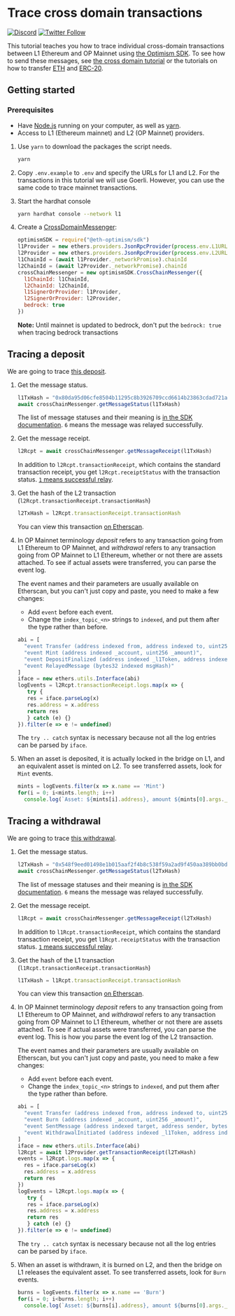 # Trace cross domain transactions

[![Discord](https://img.shields.io/discord/667044843901681675.svg?color=768AD4&label=discord&logo=https%3A%2F%2Fdiscordapp.com%2Fassets%2F8c9701b98ad4372b58f13fd9f65f966e.svg)](https://discord-gateway.optimism.io)
[![Twitter Follow](https://img.shields.io/twitter/follow/optimismFND.svg?label=optimismFND&style=social)](https://twitter.com/optimismFND)

This tutorial teaches you how to trace individual cross-domain transactions between L1 Ethereum and OP Mainnet using [the Optimism SDK](https://sdk.optimism.io/).
To see how to send these messages, see [the cross domain tutorial](../cross-dom-comm/) or the tutorials on how to transfer [ETH](../cross-dom-bridge-eth/) and [ERC-20](../cross-dom-bridge-erc20/).

## Getting started

### Prerequisites

- Have [Node.js](https://nodejs.org/en/) running on your computer, as well as [yarn](https://classic.yarnpkg.com/lang/en/).
- Access to L1 (Ethereum mainnet) and L2 (OP Mainnet) providers.


1. Use `yarn` to download the packages the script needs.

   ```sh
   yarn
   ```

1. Copy `.env.example` to `.env` and specify the URLs for L1 and L2.
   For the transactions in this tutorial we will use Goerli.
   However, you can use the same code to trace mainnet transactions.

1. Start the hardhat console

   ```sh
   yarn hardhat console --network l1
   ```

1. Create a [CrossDomainMessenger](https://sdk.optimism.io/#crosschainmessenger):

   ```js
   optimismSDK = require("@eth-optimism/sdk")
   l1Provider = new ethers.providers.JsonRpcProvider(process.env.L1URL)
   l2Provider = new ethers.providers.JsonRpcProvider(process.env.L2URL)
   l1ChainId = (await l1Provider._networkPromise).chainId
   l2ChainId = (await l2Provider._networkPromise).chainId  
   crossChainMessenger = new optimismSDK.CrossChainMessenger({
     l1ChainId: l1ChainId,    
     l2ChainId: l2ChainId,          
     l1SignerOrProvider: l1Provider,
     l2SignerOrProvider: l2Provider,
     bedrock: true
   })
   ```

   **Note:** Until mainnet is updated to bedrock, don't put the `bedrock: true` when tracing bedrock transactions

## Tracing a deposit

We are going to trace [this deposit](https://goerli.etherscan.io/tx/0x80da95d06cfe8504b11295c8b3926709ccd6614b23863cdad721acd5f53c9052). 

1. Get the message status.

   ```js
   l1TxHash = "0x80da95d06cfe8504b11295c8b3926709ccd6614b23863cdad721acd5f53c9052"
   await crossChainMessenger.getMessageStatus(l1TxHash)
   ```

   The list of message statuses and their meaning is [in the SDK documentation](https://sdk.optimism.io/enums/messagestatus).
   `6` means the message was relayed successfully.
   
1. Get the message receipt.

   ```js
   l2Rcpt = await crossChainMessenger.getMessageReceipt(l1TxHash)
   ```

   In addition to `l2Rcpt.transactionReceipt`, which contains the standard transaction receipt, you get `l2Rcpt.receiptStatus` with the transaction status. 
   [`1` means successful relay](https://sdk.optimism.io/enums/messagereceiptstatus).

1. Get the hash of the L2 transaction (`l2Rcpt.transactionReceipt.transactionHash`) 

   ```js
   l2TxHash = l2Rcpt.transactionReceipt.transactionHash
   ```

   You can view this transaction [on Etherscan](https://goerli-optimism.etherscan.io/tx/0xa31eda15162e681e78a52e35b63c3b3379e23705129c19d186790089519ac7d7).
   

1. In OP Mainnet terminology *deposit* refers to any transaction going from L1 Ethereum to OP Mainnet, and *withdrawal* refers to any transaction going from OP Mainnet to L1 Ethereum, whether or not there are assets attached.
   To see if actual assets were transferred, you can parse the event log.

   The event names and their parameters are usually available on Etherscan, but you can't just copy and paste, you need to make a few changes:

   - Add `event` before each event.
   - Change the `index_topic_<n>` strings to `indexed`, and put them after the type rather than before.

   ```js
   abi = [
     "event Transfer (address indexed from, address indexed to, uint256 value)",
     "event Mint (address indexed _account, uint256 _amount)",
     "event DepositFinalized (address indexed _l1Token, address indexed _l2Token, address indexed  _from, address _to, uint256 _amount, bytes _data)",
     "event RelayedMessage (bytes32 indexed msgHash)"
   ]
   iface = new ethers.utils.Interface(abi)
   logEvents = l2Rcpt.transactionReceipt.logs.map(x => {
      try {
      res = iface.parseLog(x)
      res.address = x.address
      return res
      } catch (e) {}
   }).filter(e => e != undefined)
   ```

   The `try .. catch` syntax is necessary because not all the log entries can be parsed by `iface`.

1. When an asset is deposited, it is actually locked in the bridge on L1, and an equivalent asset is minted on L2.
   To see transferred assets, look for `Mint` events.

   ```js
   mints = logEvents.filter(x => x.name == 'Mint')
   for(i = 0; i<mints.length; i++)
     console.log(`Asset: ${mints[i].address}, amount ${mints[0].args._amount / 1e18}`)
   ```

## Tracing a withdrawal

We are going to trace [this withdrawal](https://goerli-optimism.etherscan.io/tx/0x548f9eed01498e1b015aaf2f4b8c538f59a2ad9f450aa389bb0bde9b39f31053).


1. Get the message status.

   ```js
   l2TxHash = "0x548f9eed01498e1b015aaf2f4b8c538f59a2ad9f450aa389bb0bde9b39f31053"
   await crossChainMessenger.getMessageStatus(l2TxHash)
   ```

   The list of message statuses and their meaning is [in the SDK documentation](https://sdk.optimism.io/enums/messagestatus).
   `6` means the message was relayed successfully.
   
1. Get the message receipt.

   ```js
   l1Rcpt = await crossChainMessenger.getMessageReceipt(l2TxHash)
   ```

   In addition to `l1Rcpt.transactionReceipt`, which contains the standard transaction receipt, you get `l1Rcpt.receiptStatus` with the transaction status. 
   [`1` means successful relay](https://sdk.optimism.io/enums/messagereceiptstatus).

1. Get the hash of the L1 transaction (`l1Rcpt.transactionReceipt.transactionHash`) 

   ```js
   l1TxHash = l1Rcpt.transactionReceipt.transactionHash
   ```

   You can view this transaction [on Etherscan](https://goerli.etherscan.io/tx/0xec821514b495c2c49dcba9b2c1a0955b85d02cd516748bc89c373d534ee878d4).
   

1. In OP Mainnet terminology *deposit* refers to any transaction going from L1 Ethereum to OP Mainnet, and *withdrawal* refers to any transaction going from OP Mainnet to L1 Ethereum, whether or not there are assets attached.
   To see if actual assets were transferred, you can parse the event log.
   This is how you parse the event log of the L2 transaction.

   The event names and their parameters are usually available on Etherscan, but you can't just copy and paste, you need to make a few changes:

   - Add `event` before each event.
   - Change the `index_topic_<n>` strings to `indexed`, and put them after the type rather than before.

   ```js
   abi = [
     "event Transfer (address indexed from, address indexed to, uint256 value)",
     "event Burn (address indexed _account, uint256 _amount)",
     "event SentMessage (address indexed target, address sender, bytes message, uint256 messageNonce, uint256 gasLimit)",
     "event WithdrawalInitiated (address indexed _l1Token, address indexed _l2Token, address indexed _from, address _to, uint256 _amount, bytes _data)"
   ]
   iface = new ethers.utils.Interface(abi)
   l2Rcpt = await l2Provider.getTransactionReceipt(l2TxHash)
   events = l2Rcpt.logs.map(x => {
     res = iface.parseLog(x)
     res.address = x.address
     return res
   })
   logEvents = l2Rcpt.logs.map(x => {
      try {
      res = iface.parseLog(x)
      res.address = x.address
      return res
      } catch (e) {}
   }).filter(e => e != undefined)
   ```

   The `try .. catch` syntax is necessary because not all the log entries can be parsed by `iface`.

1. When an asset is withdrawn, it is burned on L2, and then the bridge on L1 releases the equivalent asset.
   To see transferred assets, look for `Burn` events.

   ```js
   burns = logEvents.filter(x => x.name == 'Burn')
   for(i = 0; i<burns.length; i++)
     console.log(`Asset: ${burns[i].address}, amount ${burns[0].args._amount / 1e18}`)
   ```
